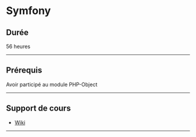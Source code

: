 # Symfony

## Durée

56 heures

___

## Prérequis

Avoir participé au module PHP-Object

___

## Support de cours

* [Wiki](https://github.com/seeren-training/Symfony/wiki)

___
